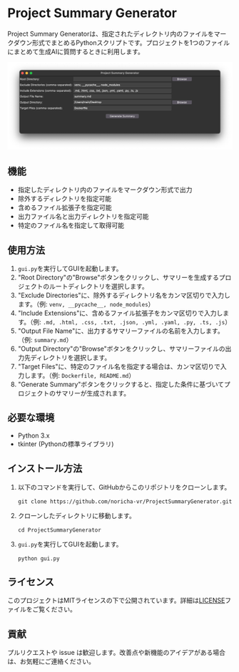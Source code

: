 # Project Summary Generator

Project Summary Generatorは、指定されたディレクトリ内のファイルをマークダウン形式でまとめるPythonスクリプトです。プロジェクトを1つのファイルにまとめて生成AIに質問するときに利用します。

![Project Summary Generator Screenshot](image/screenshot.png)

## 機能

- 指定したディレクトリ内のファイルをマークダウン形式で出力
- 除外するディレクトリを指定可能
- 含めるファイル拡張子を指定可能
- 出力ファイル名と出力ディレクトリを指定可能
- 特定のファイル名を指定して取得可能

## 使用方法

1. `gui.py`を実行してGUIを起動します。
2. "Root Directory"の"Browse"ボタンをクリックし、サマリーを生成するプロジェクトのルートディレクトリを選択します。
3. "Exclude Directories"に、除外するディレクトリ名をカンマ区切りで入力します。（例: `venv, __pycache__, node_modules`）
4. "Include Extensions"に、含めるファイル拡張子をカンマ区切りで入力します。（例: `.md, .html, .css, .txt, .json, .yml, .yaml, .py, .ts, .js`）
5. "Output File Name"に、出力するサマリーファイルの名前を入力します。（例: `summary.md`）
6. "Output Directory"の"Browse"ボタンをクリックし、サマリーファイルの出力先ディレクトリを選択します。
7. "Target Files"に、特定のファイル名を指定する場合は、カンマ区切りで入力します。（例: `Dockerfile, README.md`）
8. "Generate Summary"ボタンをクリックすると、指定した条件に基づいてプロジェクトのサマリーが生成されます。

## 必要な環境

- Python 3.x
- tkinter (Pythonの標準ライブラリ)

## インストール方法

1. 以下のコマンドを実行して、GitHubからこのリポジトリをクローンします。

   ```
   git clone https://github.com/noricha-vr/ProjectSummaryGenerator.git
   ```

2. クローンしたディレクトリに移動します。

   ```
   cd ProjectSummaryGenerator
   ```

3. `gui.py`を実行してGUIを起動します。

   ```
   python gui.py
   ```

## ライセンス

このプロジェクトはMITライセンスの下で公開されています。詳細は[LICENSE](LICENSE)ファイルをご覧ください。

## 貢献

プルリクエストや issue は歓迎します。改善点や新機能のアイデアがある場合は、お気軽にご連絡ください。
